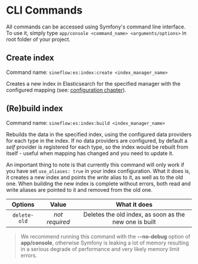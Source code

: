 # CLI Commands

All commands can be accessed using Symfony's command line interface. To use it, simply type `app/console <command_name> <arguments/options>` in root folder of your project.

## Create index

Command name: `sineflow:es:index:create <index_manager_name>`

Creates a new index in Elasticsearch for the specified manager with the configured mapping (see: [configuration chapter](configuration.md)).

## (Re)build index

Command name: `sineflow:es:index:build <index_manager_name>`

Rebuilds the data in the specified index, using the configured data providers for each type in the index.  If no data providers are configured, by default a *self* provider is registered for each type, so the index would be rebuilt from itself - useful when mapping has changed and you need to update it.

An important thing to note is that currently this command will only work if you have set `use_aliases: true` in your index configuration. What it does is, it creates a new index and points the *write* alias to it, as well as to the old one.
When building the new index is complete without errors, both read and write aliases are pointed to it and removed from the old one.

|     Options             |             Value            |                                      What it does           |
|:-----------------------:|:----------------------------:|:-----------------------------------------------------------:|
|   `delete-old`          |        *not required*        | Deletes the old index, as soon as the new one is built      |

> We recommend running this command with the **--no-debug** option of **app/console**, otherwise Symfony is leaking a lot of memory resulting in a serious degrade of performance and very likely memory limit errors.